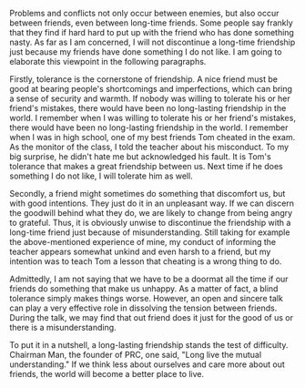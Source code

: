 Problems and conflicts not only occur between enemies, but also occur between friends, even between long-time friends. Some people say frankly that they find if hard hard to put up with the friend who has done something nasty. As far as I am concerned, I will not discontinue a long-time friendship just because my friends have done something I do not like. I am going to elaborate this viewpoint in the following paragraphs.

Firstly, tolerance is the cornerstone of friendship. A nice friend must be good at bearing people's shortcomings and imperfections, which can bring a sense of security and warmth. If nobody was willing to tolerate his or her friend's mistakes, there would have been no long-lasting friendship in the world. I remember when I was willing to tolerate his or her friend's mistakes, there would have been no long-lasting  friendship in the world. I remember when I was in high school, one of my best friends Tom cheated in the exam. As the monitor of the class, I told the teacher about his misconduct. To my big surprise, he didn't hate me but acknowledged his fault. It is Tom's tolerance that makes a great friendship between us. Next time if he does something I do not like, I will tolerate him as well.

Secondly, a friend might sometimes do something that discomfort us, but with good intentions. They just do it in an unpleasant way. If we can discern the goodwill behind what they do, we are likely to change from being angry to grateful. Thus, it is obviously unwise to discontinue the friendship with a long-time friend just because of misunderstanding. Still taking for example the above-mentioned experience of mine, my conduct of informing the teacher appears somewhat unkind and even harsh to a friend, but my intention was to teach Tom a lesson that cheating is a wrong thing to do.

Admittedly,  I am not saying that we have to be a doormat all the time if our friends do something that make us unhappy. As a matter of fact, a blind tolerance simply makes things worse. However, an open and sincere talk can play a very effective role in dissolving the tension between friends. During the talk, we may find that out friend does it just for the good of us or there is a misunderstanding.

To put it in a nutshell, a long-lasting friendship stands the test of difficulty. Chairman Man, the founder of PRC, one said, "Long live the mutual understanding." If we think less about ourselves and care more about out friends, the world will become a better place to live.